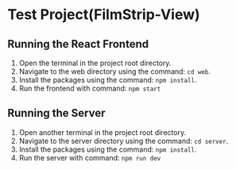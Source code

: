 # Test Project(FilmStrip-View)

## Running the React Frontend

1. Open the terminal in the project root directory.
2. Navigate to the web directory using the command: `cd web`.
3. Install the packages using the command: `npm install`.
4. Run the frontend with command: `npm start`

## Running the Server

1. Open another terminal in the project root directory.
2. Navigate to the server directory using the command: `cd server`.
3. Install the packages using the command: `npm install`.
4. Run the server with command: `npm run dev`
